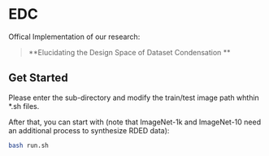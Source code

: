 # EDC

Offical Implementation of our research:

> **Elucidating the Design Space of Dataset Condensation ** <br>


## Get Started

Please enter the sub-directory and modify the train/test image path whthin *.sh files.

After that, you can start with (note that ImageNet-1k and ImageNet-10 need an additional process to synthesize RDED data):

```bash
bash run.sh
```
